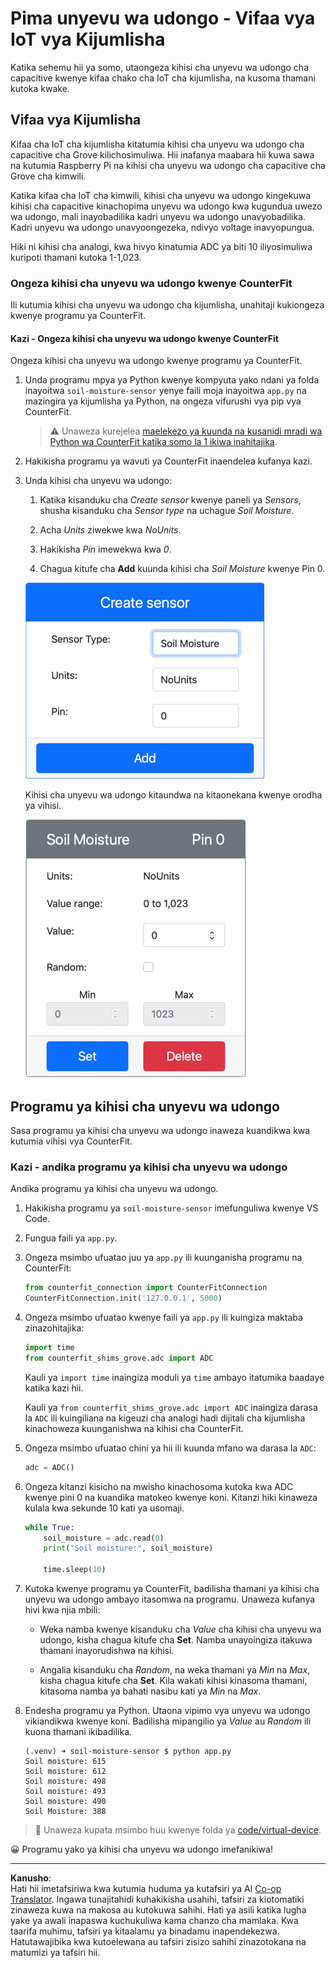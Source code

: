 <!--
CO_OP_TRANSLATOR_METADATA:
{
  "original_hash": "2bf65f162bcebd35fbcba5fd245afac4",
  "translation_date": "2025-08-27T22:53:49+00:00",
  "source_file": "2-farm/lessons/2-detect-soil-moisture/virtual-device-soil-moisture.md",
  "language_code": "sw"
}
-->
# Pima unyevu wa udongo - Vifaa vya IoT vya Kijumlisha

Katika sehemu hii ya somo, utaongeza kihisi cha unyevu wa udongo cha capacitive kwenye kifaa chako cha IoT cha kijumlisha, na kusoma thamani kutoka kwake.

## Vifaa vya Kijumlisha

Kifaa cha IoT cha kijumlisha kitatumia kihisi cha unyevu wa udongo cha capacitive cha Grove kilichosimuliwa. Hii inafanya maabara hii kuwa sawa na kutumia Raspberry Pi na kihisi cha unyevu wa udongo cha capacitive cha Grove cha kimwili.

Katika kifaa cha IoT cha kimwili, kihisi cha unyevu wa udongo kingekuwa kihisi cha capacitive kinachopima unyevu wa udongo kwa kugundua uwezo wa udongo, mali inayobadilika kadri unyevu wa udongo unavyobadilika. Kadri unyevu wa udongo unavyoongezeka, ndivyo voltage inavyopungua.

Hiki ni kihisi cha analogi, kwa hivyo kinatumia ADC ya biti 10 iliyosimuliwa kuripoti thamani kutoka 1-1,023.

### Ongeza kihisi cha unyevu wa udongo kwenye CounterFit

Ili kutumia kihisi cha unyevu wa udongo cha kijumlisha, unahitaji kukiongeza kwenye programu ya CounterFit.

#### Kazi - Ongeza kihisi cha unyevu wa udongo kwenye CounterFit

Ongeza kihisi cha unyevu wa udongo kwenye programu ya CounterFit.

1. Unda programu mpya ya Python kwenye kompyuta yako ndani ya folda inayoitwa `soil-moisture-sensor` yenye faili moja inayoitwa `app.py` na mazingira ya kijumlisha ya Python, na ongeza vifurushi vya pip vya CounterFit.

    > ⚠️ Unaweza kurejelea [maelekezo ya kuunda na kusanidi mradi wa Python wa CounterFit katika somo la 1 ikiwa inahitajika](../../../1-getting-started/lessons/1-introduction-to-iot/virtual-device.md).

1. Hakikisha programu ya wavuti ya CounterFit inaendelea kufanya kazi.

1. Unda kihisi cha unyevu wa udongo:

    1. Katika kisanduku cha *Create sensor* kwenye paneli ya *Sensors*, shusha kisanduku cha *Sensor type* na uchague *Soil Moisture*.

    1. Acha *Units* ziwekwe kwa *NoUnits*.

    1. Hakikisha *Pin* imewekwa kwa *0*.

    1. Chagua kitufe cha **Add** kuunda kihisi cha *Soil Moisture* kwenye Pin 0.

    ![Mipangilio ya kihisi cha unyevu wa udongo](../../../../../translated_images/counterfit-create-soil-moisture-sensor.35266135a5e0ae68b29a684d7db0d2933a8098b2307d197f7c71577b724603aa.sw.png)

    Kihisi cha unyevu wa udongo kitaundwa na kitaonekana kwenye orodha ya vihisi.

    ![Kihisi cha unyevu wa udongo kimeundwa](../../../../../translated_images/counterfit-soil-moisture-sensor.81742b2de0e9de60a3b3b9a2ff8ecc686d428eb6d71820f27a693be26e5aceee.sw.png)

## Programu ya kihisi cha unyevu wa udongo

Sasa programu ya kihisi cha unyevu wa udongo inaweza kuandikwa kwa kutumia vihisi vya CounterFit.

### Kazi - andika programu ya kihisi cha unyevu wa udongo

Andika programu ya kihisi cha unyevu wa udongo.

1. Hakikisha programu ya `soil-moisture-sensor` imefunguliwa kwenye VS Code.

1. Fungua faili ya `app.py`.

1. Ongeza msimbo ufuatao juu ya `app.py` ili kuunganisha programu na CounterFit:

    ```python
    from counterfit_connection import CounterFitConnection
    CounterFitConnection.init('127.0.0.1', 5000)
    ```

1. Ongeza msimbo ufuatao kwenye faili ya `app.py` ili kuingiza maktaba zinazohitajika:

    ```python
    import time
    from counterfit_shims_grove.adc import ADC
    ```

    Kauli ya `import time` inaingiza moduli ya `time` ambayo itatumika baadaye katika kazi hii.

    Kauli ya `from counterfit_shims_grove.adc import ADC` inaingiza darasa la `ADC` ili kuingiliana na kigeuzi cha analogi hadi dijitali cha kijumlisha kinachoweza kuunganishwa na kihisi cha CounterFit.

1. Ongeza msimbo ufuatao chini ya hii ili kuunda mfano wa darasa la `ADC`:

    ```python
    adc = ADC()
    ```

1. Ongeza kitanzi kisicho na mwisho kinachosoma kutoka kwa ADC kwenye pini 0 na kuandika matokeo kwenye koni. Kitanzi hiki kinaweza kulala kwa sekunde 10 kati ya usomaji.

    ```python
    while True:
        soil_moisture = adc.read(0)
        print("Soil moisture:", soil_moisture)
    
        time.sleep(10)
    ```

1. Kutoka kwenye programu ya CounterFit, badilisha thamani ya kihisi cha unyevu wa udongo ambayo itasomwa na programu. Unaweza kufanya hivi kwa njia mbili:

    * Weka namba kwenye kisanduku cha *Value* cha kihisi cha unyevu wa udongo, kisha chagua kitufe cha **Set**. Namba unayoingiza itakuwa thamani inayorudishwa na kihisi.

    * Angalia kisanduku cha *Random*, na weka thamani ya *Min* na *Max*, kisha chagua kitufe cha **Set**. Kila wakati kihisi kinasoma thamani, kitasoma namba ya bahati nasibu kati ya *Min* na *Max*.

1. Endesha programu ya Python. Utaona vipimo vya unyevu wa udongo vikiandikwa kwenye koni. Badilisha mipangilio ya *Value* au *Random* ili kuona thamani ikibadilika.

    ```output
    (.venv) ➜ soil-moisture-sensor $ python app.py 
    Soil moisture: 615
    Soil moisture: 612
    Soil moisture: 498
    Soil moisture: 493
    Soil moisture: 490
    Soil Moisture: 388
    ```

> 💁 Unaweza kupata msimbo huu kwenye folda ya [code/virtual-device](../../../../../2-farm/lessons/2-detect-soil-moisture/code/virtual-device).

😀 Programu yako ya kihisi cha unyevu wa udongo imefanikiwa!

---

**Kanusho**:  
Hati hii imetafsiriwa kwa kutumia huduma ya kutafsiri ya AI [Co-op Translator](https://github.com/Azure/co-op-translator). Ingawa tunajitahidi kuhakikisha usahihi, tafsiri za kiotomatiki zinaweza kuwa na makosa au kutokuwa sahihi. Hati ya asili katika lugha yake ya awali inapaswa kuchukuliwa kama chanzo cha mamlaka. Kwa taarifa muhimu, tafsiri ya kitaalamu ya binadamu inapendekezwa. Hatutawajibika kwa kutoelewana au tafsiri zisizo sahihi zinazotokana na matumizi ya tafsiri hii.